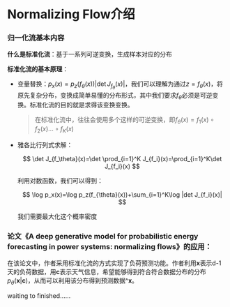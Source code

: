 # Normalizing Flow介绍


### 归一化流基本内容

**什么是标准化流**：基于一系列可逆变换，生成样本对应的分布

**标准化流的基本原理**：

- 变量替换：$p_x(x)=p_z(f_\theta(x))|\det J_{f_\theta}(x)|$，我们可以理解为通过$z=f_\theta(x)$，将原先复杂分布，变换成简单易懂的分布形式，其中我们要求$f_\theta$必须是可逆变换。标准化流的目的就是求得该变换变换。
  
  > 在标准化流中，往往会使用多个这样的可逆变换，即$f_\theta(x)=f_1(x)\circ f_2(x)...\circ f_K(x)$

- 雅各比行列式求解：
  
  $$
  \det J_{f_\theta}(x)=\det \prod_{i=1}^K J_{f_i}(x)=\prod_{i=1}^K\det J_{f_i}(x)
  $$
  
  利用对数函数，我们可以得到：
  
  $$
  \log p_x(x)=\log p_z(f_{\theta}(x))+\sum_{i=1}^K\log |det J_{f_i}(x)|
  $$
  
  我们需要最大化这个概率密度

### 论文《A deep generative model for probabilistic energy forecasting in power systems: normalizing flows》的应用：

在该论文中，作者采用标准化流的方式实现了负荷预测功能。作者利用$\bm x$表示d-1天的负荷数据，用$\bm c$表示天气信息，希望能够得到符合符合数据分布的分布$p_\theta(\bm x|\bm c)$，从而可以利用该分布得到预测数据$\^{\bm x}$。

waiting to finished……

